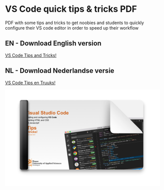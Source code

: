 # VS Code quick tips & tricks PDF



PDF with some tips and tricks to get noobies and students to quickly configure their VS code editor in order to speed up their workflow

## EN - Download English version
[VS Code Tips and Tricks!](https://github.com/davidvandenbor/VS-Code-Quick-Tips-and-Tricks-PDF/blob/558038b8fce6fde4520a9a2c83111a8376aa0410/PDF%20versions/VSCode%20HTML%20and%20CSS%20editor%20tips%20ENG.pdf)

## NL - Download Nederlandse versie

[VS Code Tips en Truuks!](https://github.com/davidvandenbor/VS-Code-Quick-Tips-and-Tricks-PDF/blob/master/VSCode%20HTML%20en%20CSS%20editor%20tips.pdf)

<img src="thumbnail.png" alt="overview" style="max-width:100%;">
